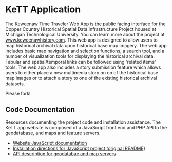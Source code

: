 # KeTT Application
The Keweenaw Time Traveler Web App is the public facing interface for the Copper Country Historical Spatial Data Infrastructure Project housed at Michigan Technological University.  You can learn more about the project at www.keweenawhistory.com.  This web app is designed to allow users to map historical archival data upon historical base map imagery.  The web app includes basic map navigation and selection functions, a search tool, and a number of visualization tools for displaying the historical archival data.  Tabular and spatial/temporal links can be followed using 'related items' tools.  The web app also includes a story submission feature which allows users to either place a new multimedia story on on of the historical base map images or to attach a story to one of the existing historical archival datasets.

Please fork!

## Code Documentation
Resources documenting the project code and installation assistance. The KeTT app
website is composed of a JavaScript front end and PHP API to the geodatabase,
and maps and feature servers.
* [Website JavaScript documentation](docs/js/README.md)
* [Installation directions for JavaScript project (original README)](docs/original-installation/README.md)
* [API description for geodatabae and map servers](docs/api/README.md)
